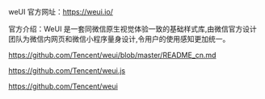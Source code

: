 weUI 官方网址：https://weui.io/

官方介绍：WeUI 是一套同微信原生视觉体验一致的基础样式库,由微信官方设计团队为微信内网页和微信小程序量身设计,令用户的使用感知更加统一。


https://github.com/Tencent/weui/blob/master/README_cn.md

https://github.com/Tencent/weui.js


https://github.com/Tencent/weui
